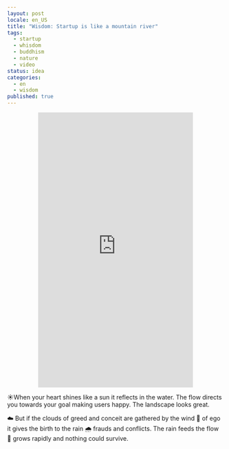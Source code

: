 ```yaml
---
layout: post
locale: en_US
title: "Wisdom: Startup is like a mountain river"
tags:
  - startup
  - whisdom
  - buddhism
  - nature
  - video
status: idea
categories:
  - en
  - wisdom
published: true
---
```

<div style="margin: auto; width: 360px;">
<iframe width="360" height="640" src="https://www.youtube.com/embed/eStm6niMlxo" title="Startup is like a mountain river #startup #startups #startupsuccess #wisdom #nature #river" frameborder="0" allow="accelerometer; autoplay; clipboard-write; encrypted-media; gyroscope; picture-in-picture; web-share" referrerpolicy="strict-origin-when-cross-origin" allowfullscreen></iframe>
</div>

☀️When your heart shines like a sun it reflects in the water. The flow directs you towards your goal making users happy. The landscape looks great.

☁️ But if the clouds of greed and conceit are gathered by the wind 💨 of ego it gives the birth to the rain 🌧️ frauds and conflicts. The rain feeds the flow 🌊 grows rapidly and nothing could survive.
